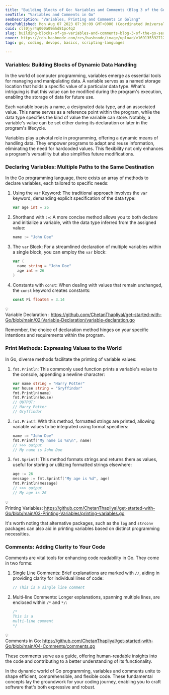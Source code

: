 ```yaml
---
title: "Building Blocks of Go: Variables and Comments (Blog 3 of the Go Series)"
seoTitle: "Variables and Comments in Go"
seoDescription: "Variables, Printing and Comments in Golang"
datePublished: Mon Aug 07 2023 07:30:09 GMT+0000 (Coordinated Universal Time)
cuid: cll0jyr4q000a09mhd81pc4q2
slug: building-blocks-of-go-variables-and-comments-blog-3-of-the-go-series
cover: https://cdn.hashnode.com/res/hashnode/image/upload/v1691353927124/99b5798e-c3ed-44cd-a87d-f1b2dda2bb39.png
tags: go, coding, devops, basics, scripting-languages

---
```


### Variables: Building Blocks of Dynamic Data Handling

In the world of computer programming, variables emerge as essential tools for managing and manipulating data. A variable serves as a named storage location that holds a specific value of a particular data type. What's intriguing is that this value can be modified during the program's execution, enabling the storage of data for future use.

Each variable boasts a name, a designated data type, and an associated value. This name serves as a reference point within the program, while the data type specifies the kind of value the variable can store. Notably, a variable's value can be set either during its declaration or later in the program's lifecycle.

Variables play a pivotal role in programming, offering a dynamic means of handling data. They empower programs to adapt and reuse information, eliminating the need for hardcoded values. This flexibility not only enhances a program's versatility but also simplifies future modifications.

### Declaring Variables: Multiple Paths to the Same Destination

In the Go programming language, there exists an array of methods to declare variables, each tailored to specific needs:

1. Using the `var` Keyword: The traditional approach involves the `var` keyword, demanding explicit specification of the data type:
    
    ```go
    var age int = 26
    ```
    

1. Shorthand with `:=`: A more concise method allows you to both declare and initialize a variable, with the data type inferred from the assigned value:
    
    ```go
    name := "John Doe"
    ```
    
2. The `var` Block: For a streamlined declaration of multiple variables within a single block, you can employ the `var` block:
    
    ```go
    var (
      name string = "John Doe"
      age int = 26
    )
    ```
    
3. Constants with `const`: When dealing with values that remain unchanged, the `const` keyword creates constants:
    
    ```go
    const Pi float64 = 3.14
    ```
    

<div data-node-type="callout">
<div data-node-type="callout-emoji">💡</div>
<div data-node-type="callout-text">Variable Declaration : <a target="_blank" rel="noopener noreferrer nofollow" href="https://github.com/ChetanThapliyal/get-started-with-Go/blob/main/02-Variable-Declaration/variable-declaration.go" style="pointer-events: none">https://github.com/ChetanThapliyal/get-started-with-Go/blob/main/02-Variable-Declaration/variable-declaration.go</a></div>
</div>

Remember, the choice of declaration method hinges on your specific intentions and requirements within the program.

### Print Methods: Expressing Values to the World

In Go, diverse methods facilitate the printing of variable values:

1. `fmt.Println`: This commonly used function prints a variable's value to the console, appending a newline character:
    
    ```go
    var name string = "Harry Potter"
    var house string = "Gryffindor"
    fmt.Println(name)
    fmt.Println(house)
    // OUTPUT: 
    // Harry Potter
    // Gryffindor
    ```
    
2. `fmt.Printf`: With this method, formatted strings are printed, allowing variable values to be integrated using format specifiers:
    
    ```go
    name := "John Doe"
    fmt.Printf("My name is %s\n", name)
    // >>> output
    // My name is John Doe
    ```
    
3. `fmt.Sprintf`: This method formats strings and returns them as values, useful for storing or utilizing formatted strings elsewhere:
    
    ```go
    age := 26
    message := fmt.Sprintf("My age is %d", age)
    fmt.Println(message)
    // >>> output
    // My age is 26
    ```
    

<div data-node-type="callout">
<div data-node-type="callout-emoji">💡</div>
<div data-node-type="callout-text">Printing Variables: <a target="_blank" rel="noopener noreferrer nofollow" href="https://github.com/ChetanThapliyal/get-started-with-Go/blob/main/03-Printing-Variables/printing-variables.go" style="pointer-events: none">https://github.com/ChetanThapliyal/get-started-with-Go/blob/main/03-Printing-Variables/printing-variables.go</a></div>
</div>

It's worth noting that alternative packages, such as the `log` and `strconv` packages can also aid in printing variables based on distinct programming necessities.

### Comments: Adding Clarity to Your Code

Comments are vital tools for enhancing code readability in Go. They come in two forms:

1. Single Line Comments: Brief explanations are marked with `//`, aiding in providing clarity for individual lines of code:
    
    ```go
    // This is a single line comment
    ```
    
2. Multi-line Comments: Longer explanations, spanning multiple lines, are enclosed within `/*` and `*/`:
    
    ```go
    /*
    This is a
    multi-line comment
    */
    ```
    

<div data-node-type="callout">
<div data-node-type="callout-emoji">💡</div>
<div data-node-type="callout-text">Comments in Go: <a target="_blank" rel="noopener noreferrer nofollow" href="https://github.com/ChetanThapliyal/get-started-with-Go/blob/main/04-Comments/comments.go" style="pointer-events: none">https://github.com/ChetanThapliyal/get-started-with-Go/blob/main/04-Comments/comments.go</a></div>
</div>

These comments serve as a guide, offering human-readable insights into the code and contributing to a better understanding of its functionality.

In the dynamic world of Go programming, variables and comments unite to shape efficient, comprehensible, and flexible code. These fundamental concepts lay the groundwork for your coding journey, enabling you to craft software that's both expressive and robust.